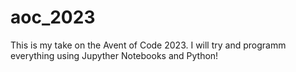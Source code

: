 # aoc_2023

This is my take on the Avent of Code 2023. I will try and programm everything using Jupyther Notebooks and Python!
